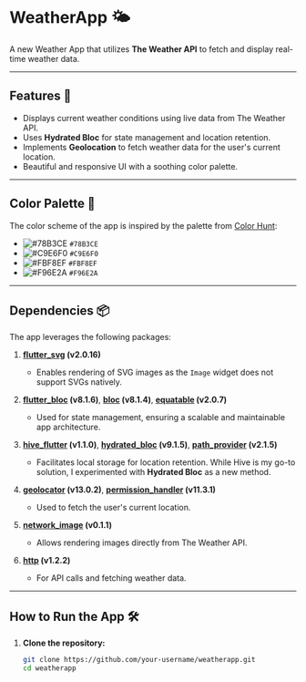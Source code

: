 # WeatherApp 🌤️

A new Weather App that utilizes **The Weather API** to fetch and display real-time weather data.

---

## Features 🚀
- Displays current weather conditions using live data from The Weather API.
- Uses **Hydrated Bloc** for state management and location retention.
- Implements **Geolocation** to fetch weather data for the user's current location.
- Beautiful and responsive UI with a soothing color palette.

---

## Color Palette 🎨
The color scheme of the app is inspired by the palette from [Color Hunt](https://colorhunt.co/palette/78b3cec9e6f0fbf8eff96e2a):
- ![#78B3CE](https://via.placeholder.com/15/78B3CE/78B3CE.png) `#78B3CE`
- ![#C9E6F0](https://via.placeholder.com/15/C9E6F0/C9E6F0.png) `#C9E6F0`
- ![#FBF8EF](https://via.placeholder.com/15/FBF8EF/FBF8EF.png) `#FBF8EF`
- ![#F96E2A](https://via.placeholder.com/15/F96E2A/F96E2A.png) `#F96E2A`

---

## Dependencies 📦

The app leverages the following packages:

1. **[flutter_svg](https://pub.dev/packages/flutter_svg) (v2.0.16)**  
   - Enables rendering of SVG images as the `Image` widget does not support SVGs natively.

2. **[flutter_bloc](https://pub.dev/packages/flutter_bloc) (v8.1.6)**, **[bloc](https://pub.dev/packages/bloc) (v8.1.4)**, **[equatable](https://pub.dev/packages/equatable) (v2.0.7)**  
   - Used for state management, ensuring a scalable and maintainable app architecture.

3. **[hive_flutter](https://pub.dev/packages/hive_flutter) (v1.1.0)**, **[hydrated_bloc](https://pub.dev/packages/hydrated_bloc) (v9.1.5)**, **[path_provider](https://pub.dev/packages/path_provider) (v2.1.5)**  
   - Facilitates local storage for location retention. While Hive is my go-to solution, I experimented with **Hydrated Bloc** as a new method.

4. **[geolocator](https://pub.dev/packages/geolocator) (v13.0.2)**, **[permission_handler](https://pub.dev/packages/permission_handler) (v11.3.1)**  
   - Used to fetch the user's current location.

5. **[network_image](https://pub.dev/packages/network_image) (v0.1.1)**  
   - Allows rendering images directly from The Weather API.

6. **[http](https://pub.dev/packages/http) (v1.2.2)**  
   - For API calls and fetching weather data.

---

## How to Run the App 🛠️

1. **Clone the repository:**
   ```bash
   git clone https://github.com/your-username/weatherapp.git
   cd weatherapp
